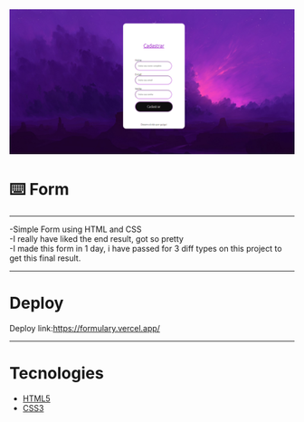 <img src="Project.png">

# ⌨️ Form
---
-Simple Form using HTML and CSS 
<br>
-I really have liked the end result, got so pretty
<br>
-I made this form in 1 day, i have passed for 3 diff types on this project to get this final result.

---

# Deploy

Deploy link:https://formulary.vercel.app/

---
# Tecnologies

- [HTML5](https://developer.mozilla.org/pt-BR/docs/Web/HTML)
- [CSS3](https://developer.mozilla.org/pt-BR/docs/Web/CSS)
